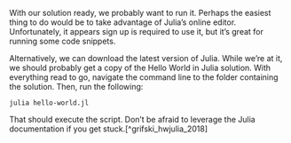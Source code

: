 With our solution ready, we probably want to run it. Perhaps the easiest 
thing to do would be to take advantage of Julia’s online editor. 
Unfortunately, it appears sign up is required to use it, but it’s great 
for running some code snippets.

Alternatively, we can download the latest version of Julia. While we’re 
at it, we should probably get a copy of the Hello World in Julia solution. 
With everything read to go, navigate the command line to the folder 
containing the solution. Then, run the following:

```shell
julia hello-world.jl
```

That should execute the script. Don’t be afraid to leverage the Julia 
documentation if you get stuck.[^grifski_hwjulia_2018]

